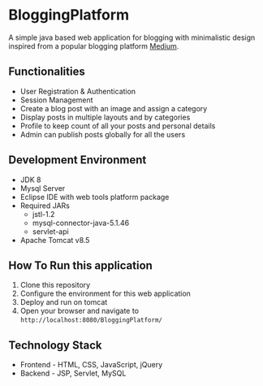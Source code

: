 # BloggingPlatform
A simple java based web application for blogging with minimalistic design inspired from a popular blogging platform [Medium](https://medium.com/).

## Functionalities
- User Registration & Authentication
- Session Management
- Create a blog post with an image and assign a category
- Display posts in multiple layouts and by categories
- Profile to keep count of all your posts and personal details
- Admin can publish posts globally for all the users

## Development Environment
- JDK 8
- Mysql Server
- Eclipse IDE with web tools platform package
- Required JARs
  - jstl-1.2
  - mysql-connector-java-5.1.46
  - servlet-api
- Apache Tomcat v8.5

## How To Run this application
1. Clone this repository
2. Configure the environment for this web application
3. Deploy and run on tomcat
4. Open your browser and navigate to `http://localhost:8080/BloggingPlatform/`

## Technology Stack
- Frontend - HTML, CSS, JavaScript, jQuery
- Backend - JSP, Servlet, MySQL 




